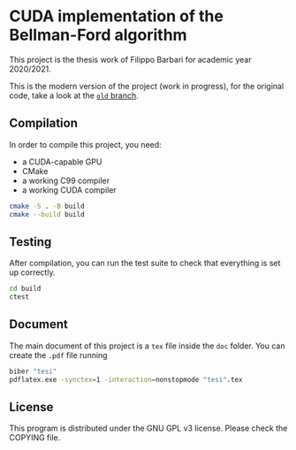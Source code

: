 # CUDA implementation of the Bellman-Ford algorithm
This project is the thesis work of Filippo Barbari for academic year 2020/2021.

This is the modern version of the project (work in progress), for the original code, take a look at the [`old` branch](https://github.com/Ledmington/bellman-ford-cuda/tree/old).

## Compilation
In order to compile this project, you need:
 - a CUDA-capable GPU
 - CMake
 - a working C99 compiler
 - a working CUDA compiler

```bash
cmake -S . -B build
cmake --build build
```

## Testing
After compilation, you can run the test suite to check that everything is set up correctly.

```bash
cd build
ctest
```

## Document
The main document of this project is a `tex` file inside the `doc` folder.
You can create the `.pdf` file running
```bash
biber "tesi"
pdflatex.exe -synctex=1 -interaction=nonstopmode "tesi".tex
```

## License
This program is distributed under the GNU GPL v3 license. Please check the COPYING file.
